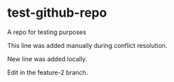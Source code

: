 # test-github-repo
A repo for testing purposes

This line was added manually during conflict resolution.

New line was added locally.

Edit in the feature-2 branch.